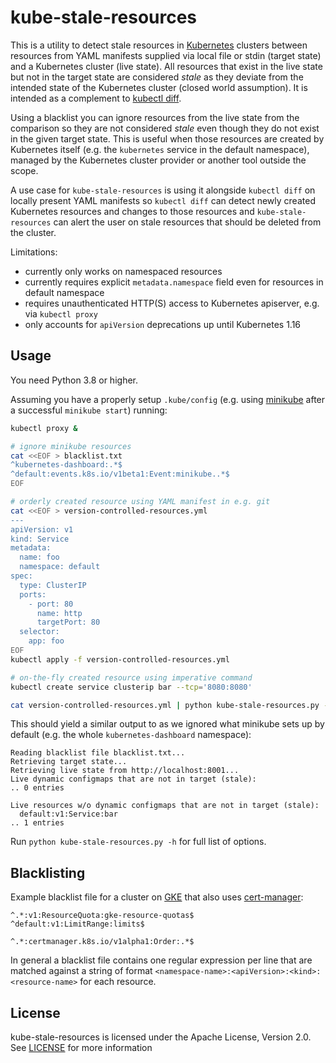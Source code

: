 # kube-stale-resources

This is a utility to detect stale resources in [Kubernetes](https://kubernetes.io/) clusters between resources from YAML manifests supplied via local file or stdin (target state) and a Kubernetes cluster (live state).
All resources that exist in the live state but not in the target state are considered *stale* as they deviate from the intended state of the Kubernetes cluster (closed world assumption). It is intended as a complement to [kubectl diff](https://kubernetes.io/blog/2019/01/14/apiserver-dry-run-and-kubectl-diff/).

Using a blacklist you can ignore resources from the live state from the comparison so they are not considered *stale* even though they do not exist in the given target state. This is useful when those resources are created by Kubernetes itself (e.g. the `kubernetes` service in the default namespace), managed by the Kubernetes cluster provider or another tool outside the scope.

A use case for `kube-stale-resources` is using it alongside `kubectl diff` on locally present YAML manifests so `kubectl diff` can detect newly created Kubernetes resources and changes to those resources and `kube-stale-resources` can alert the user on stale resources that should be deleted from the cluster.

Limitations:

- currently only works on namespaced resources
- currently requires explicit `metadata.namespace` field even for resources in default namespace
- requires unauthenticated HTTP(S) access to Kubernetes apiserver, e.g. via `kubectl proxy`
- only accounts for `apiVersion` deprecations up until Kubernetes 1.16


## Usage

You need Python 3.8 or higher.

Assuming you have a properly setup `.kube/config` (e.g. using [minikube](https://github.com/kubernetes/minikube) after a successful `minikube start`) running:

```bash
kubectl proxy &

# ignore minikube resources
cat <<EOF > blacklist.txt
^kubernetes-dashboard:.*$
^default:events.k8s.io/v1beta1:Event:minikube..*$
EOF

# orderly created resource using YAML manifest in e.g. git
cat <<EOF > version-controlled-resources.yml
---
apiVersion: v1
kind: Service
metadata:
  name: foo
  namespace: default
spec:
  type: ClusterIP
  ports:
    - port: 80
      name: http
      targetPort: 80
  selector:
    app: foo
EOF
kubectl apply -f version-controlled-resources.yml

# on-the-fly created resource using imperative command
kubectl create service clusterip bar --tcp='8080:8080'

cat version-controlled-resources.yml | python kube-stale-resources.py -f - --blacklist blacklist.txt
```

This should yield a similar output to as we ignored what minikube sets up by default (e.g. the whole `kubernetes-dashboard` namespace):

```
Reading blacklist file blacklist.txt...
Retrieving target state...
Retrieving live state from http://localhost:8001...
Live dynamic configmaps that are not in target (stale):
.. 0 entries

Live resources w/o dynamic configmaps that are not in target (stale):
  default:v1:Service:bar
.. 1 entries
```

Run `python kube-stale-resources.py -h` for full list of options.


## Blacklisting

Example blacklist file for a cluster on [GKE](https://cloud.google.com/kubernetes-engine/) that also uses [cert-manager](https://github.com/jetstack/cert-manager):

```
^.*:v1:ResourceQuota:gke-resource-quotas$
^default:v1:LimitRange:limits$

^.*:certmanager.k8s.io/v1alpha1:Order:.*$
```

In general a blacklist file contains one regular expression per line that are matched against a string of format `<namespace-name>:<apiVersion>:<kind>:<resource-name>` for each resource.


## License

kube-stale-resources is licensed under the Apache License, Version 2.0. See [LICENSE](LICENSE) for more information
